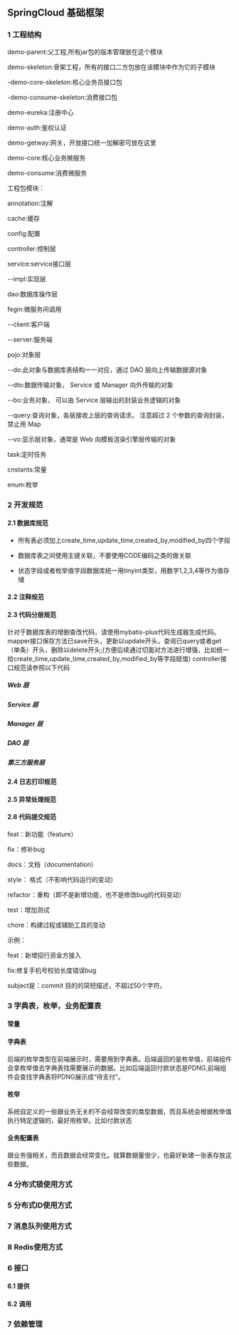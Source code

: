 ## SpringCloud 基础框架

### 1 工程结构

demo-parent:父工程,所有jar包的版本管理放在这个模块

demo-skeleton:骨架工程，所有的接口二方包放在该模块中作为它的子模块

   -demo-core-skeleton:核心业务员接口包

   -demo-consume-skeleton:消费接口包

demo-eureka:注册中心

demo-auth:鉴权认证

demo-getway:网关，开放接口统一加解密可放在这里

demo-core:核心业务微服务

demo-consume:消费微服务



工程包模块：

annotation:注解

cache:缓存

config:配置

controller:控制层

service:service接口层

  --impl:实现层

dao:数据库操作层

fegin:微服务间调用

  --client:客户端

  --server:服务端

pojo:对象层

  --do:此对象与数据库表结构一一对应，通过 DAO 层向上传输数据源对象

  --dto:数据传输对象， Service 或 Manager 向外传输的对象

  --bo:业务对象， 可以由 Service 层输出的封装业务逻辑的对象

  --query:查询对象，各层接收上层的查询请求。 注意超过 2 个参数的查询封装，禁止用 Map 

  --vo:显示层对象，通常是 Web 向模板渲染引擎层传输的对象

task:定时任务

cnstants:常量

enum:枚举

### 2 开发规范

#### 2.1 数据库规范

- 所有表必须加上create_time,update_time,created_by,modified_by四个字段

- 数据库表之间使用主键关联，不要使用CODE编码之类的做关联
- 状态字段或者枚举值字段数据库统一用tinyint类型，用数字1,2,3,4等作为值存储

#### 2.2 注释规范

#### 2.3 代码分层规范

针对于数据库表的增删查改代码，请使用mybatis-plus代码生成器生成代码。
   mapper接口保存方法已save开头，更新以update开头，查询已query或者get（单条）开头，删除以delete开头;(方便后续通过切面对方法进行增强，比如统一给create_time,update_time,created_by,modified_by等字段赋值)
  controller接口规范请参照以下代码

##### Web 层

##### Service 层

##### Manager 层

##### DAO 层

##### 第三方服务层

#### 2.4 日志打印规范

#### 2.5 异常处理规范

#### 2.6 代码提交规范

feat：新功能（feature）

fix：修补bug

docs：文档（documentation）

style： 格式（不影响代码运行的变动）

refactor：重构（即不是新增功能，也不是修改bug的代码变动）

test：增加测试

chore：构建过程或辅助工具的变动

示例：

feat：新增招行资金方接入

fix:修复手机号校验长度错误bug

subject是：commit 目的的简短描述，不超过50个字符。

### 3 字典表，枚举，业务配置表

#### 常量

#### 字典表

后端的枚举类型在前端展示时，需要用到字典表。后端返回的是枚举值，前端组件会拿枚举值去字典表找需要展示的数据。比如后端返回付款状态是PDNG,前端组件会查找字典表将PDNG展示成“待支付”。

#### 枚举

系统自定义的一些跟业务无关的不会经常改变的类型数据，而且系统会根据枚举值执行特定逻辑的，最好用枚举。比如付款状态

#### 业务配置表

跟业务强相关，而且数据会经常变化。就算数据量很少，也最好新建一张表存放这些数据。

### 4 分布式锁使用方式

### 5 分布式ID使用方式

### 7 消息队列使用方式

### 8 Redis使用方式

### 6 接口

#### 6.1 提供

#### 6.2 调用

### 7 依赖管理